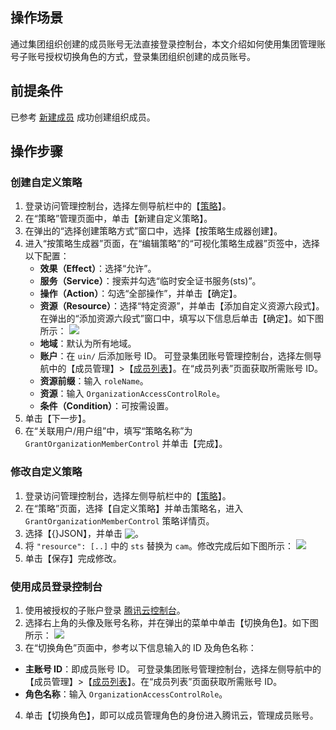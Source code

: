 ## 操作场景
通过集团组织创建的成员账号无法直接登录控制台，本文介绍如何使用集团管理账号子账号授权切换角色的方式，登录集团组织创建的成员账号。

## 前提条件
已参考 [新建成员](https://cloud.tencent.com/document/product/850/19699#newMember) 成功创建组织成员。

## 操作步骤
### 创建自定义策略
1. 登录访问管理控制台，选择左侧导航栏中的【[策略](https://console.cloud.tencent.com/cam/policy)】。
2. 在“策略”管理页面中，单击【新建自定义策略】。
3. 在弹出的“选择创建策略方式”窗口中，选择【按策略生成器创建】。
4. 进入“按策略生成器”页面，在“编辑策略”的“可视化策略生成器”页签中，选择以下配置：
	- **效果（Effect）**：选择“允许”。
	- **服务（Service）**：搜索并勾选“临时安全证书服务(sts)”。
	- **操作（Action）**：勾选“全部操作”，并单击【确定】。
	- **资源（Resource）**：选择“特定资源”，并单击【添加自定义资源六段式】。在弹出的“添加资源六段式”窗口中，填写以下信息后单击【确定】。如下图所示：
	![](https://main.qcloudimg.com/raw/9bf761273df78f03b9f67bfd454dc68e.png)
	 - **地域**：默认为所有地域。
	 - **账户**：在 `uin/` 后添加账号 ID。
	 可登录集团账号管理控制台，选择左侧导航中的【成员管理】>【[成员列表](https://console.cloud.tencent.com/organization/member)】。在“成员列表”页面获取所需账号 ID。
	 - **资源前缀**：输入 `roleName`。
	 - **资源**：输入 `OrganizationAccessControlRole`。
	- **条件（Condition）**：可按需设置。
5. 单击【下一步】。
6. 在“关联用户/用户组”中，填写“策略名称”为 `GrantOrganizationMemberControl` 并单击【完成】。

### 修改自定义策略
1.  登录访问管理控制台，选择左侧导航栏中的【[策略](https://console.cloud.tencent.com/cam/policy)】。
2.  在“策略”页面，选择【自定义策略】并单击策略名，进入 `GrantOrganizationMemberControl` 策略详情页。
3.  选择【{}JSON】，并单击 <img src="https://main.qcloudimg.com/raw/4eba4d9442ce077d5ea68c12304fed08.png" style="margin:-3px 0px">。
4.  将 `"resource": [..]` 中的 `sts` 替换为 `cam`。修改完成后如下图所示：
![](https://main.qcloudimg.com/raw/bd1b75a2579351011c99617a377108f2.png)
5. 单击【保存】完成修改。

### 使用成员登录控制台
1. 使用被授权的子账户登录 [腾讯云控制台](https://console.cloud.tencent.com/)。
2. 选择右上角的头像及账号名称，并在弹出的菜单中单击【切换角色】。如下图所示：
![](https://main.qcloudimg.com/raw/7379508cdc010284455fe13c6ea35524.png)
3. 在“切换角色”页面中，参考以下信息输入的 ID 及角色名称：
 - **主账号 ID**：即成员账号 ID。 
 可登录集团账号管理控制台，选择左侧导航中的【成员管理】>【[成员列表](https://console.cloud.tencent.com/organization/member)】。在“成员列表”页面获取所需账号 ID。
 - **角色名称**：输入 `OrganizationAccessControlRole`。
4. 单击【切换角色】，即可以成员管理角色的身份进入腾讯云，管理成员账号。

